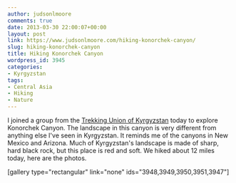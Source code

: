 ```yaml
---
author: judsonlmoore
comments: true
date: 2013-03-30 22:00:07+00:00
layout: post
link: https://www.judsonlmoore.com/hiking-konorchek-canyon/
slug: hiking-konorchek-canyon
title: Hiking Konorchek Canyon
wordpress_id: 3945
categories:
- Kyrgyzstan
tags:
- Central Asia
- Hiking
- Nature
---
```


I joined a group from the [Trekking Union of Kyrgyzstan](https://www.facebook.com/TUKKyrgyzstan/) today to explore Konorchek Canyon. The landscape in this canyon is very different from anything else I've seen in Kyrgyzstan. It reminds me of the canyons in New Mexico and Arizona. Much of Kyrgyzstan's landscape is made of sharp, hard black rock, but this place is red and soft. We hiked about 12 miles today, here are the photos.



[gallery type="rectangular" link="none" ids="3948,3949,3950,3951,3947"]
